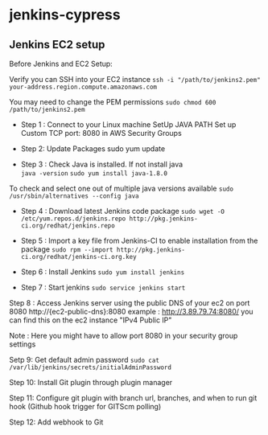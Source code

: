 # jenkins-cypress

## Jenkins EC2 setup

Before Jenkins and EC2 Setup:

Verify you can SSH into your EC2 instance
`ssh -i "/path/to/jenkins2.pem" your-address.region.compute.amazonaws.com`

You may need to change the PEM permissions
`sudo chmod 600 /path/to/jenkins2.pem`

- Step 1 : Connect to your Linux machine
SetUp JAVA PATH
Set up Custom TCP port: 8080 in AWS Security Groups

- Step 2: Update Packages
sudo yum update

- Step 3 : Check Java is installed. If not install java  
`java -version`
`sudo yum install java-1.8.0`

To check and select one out of multiple java versions available
`sudo /usr/sbin/alternatives --config java`

- Step 4 : Download latest Jenkins code package
`sudo wget -O /etc/yum.repos.d/jenkins.repo http://pkg.jenkins-ci.org/redhat/jenkins.repo`

- Step 5 : Import a key file from Jenkins-CI to enable installation from the package
`sudo rpm --import http://pkg.jenkins-ci.org/redhat/jenkins-ci.org.key`

- Step 6 : Install Jenkins
`sudo yum install jenkins`

- Step 7 : Start jenkins
`sudo service jenkins start`

Step 8 : Access Jenkins server using the public DNS of your ec2 on port 8080
http://{ec2-public-dns}:8080
example : http://3.89.79.74:8080/
you can find this on the ec2 instance "IPv4 Public IP"

Note : Here you might have to allow port 8080 in your security group settings

Setp 9: Get default admin password
`sudo cat /var/lib/jenkins/secrets/initialAdminPassword`

Step 10: Install Git plugin through plugin manager

Step 11: Configure git plugin with branch url, branches, and when to run git hook (Github hook trigger for GITScm polling)

Step 12: Add webhook to Git
